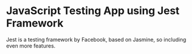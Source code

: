 # JavaScript Testing App using Jest Framework

Jest is a testing framework by Facebook, based on Jasmine, so including even more features.